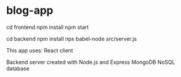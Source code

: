 # blog-app

cd frontend
npm install
npm start

cd backend
npm install
npx babel-node src/server.js

This app uses:
React client

Backend server created with
Node.js and Express
MongoDB NoSQL database
